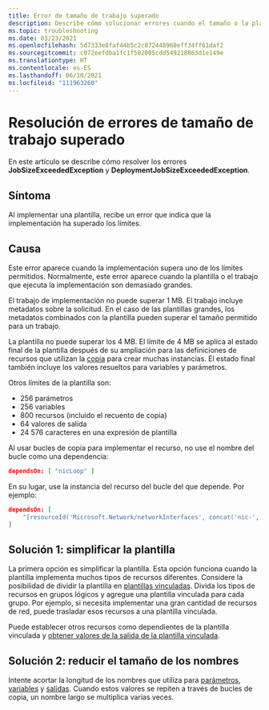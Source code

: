 ```yaml
---
title: Error de tamaño de trabajo superado
description: Describe cómo solucionar errores cuando el tamaño o la plantilla de trabajo son demasiado grandes.
ms.topic: troubleshooting
ms.date: 03/23/2021
ms.openlocfilehash: 5d7333e8faf44b5c2c872448960eff34ff61daf2
ms.sourcegitcommit: c072eefdba1fc1f582005cdd549218863d1e149e
ms.translationtype: HT
ms.contentlocale: es-ES
ms.lasthandoff: 06/10/2021
ms.locfileid: "111963260"
---
```

# <a name="resolve-errors-for-job-size-exceeded"></a>Resolución de errores de tamaño de trabajo superado

En este artículo se describe cómo resolver los errores **JobSizeExceededException** y **DeploymentJobSizeExceededException**.

## <a name="symptom"></a>Síntoma

Al implementar una plantilla, recibe un error que indica que la implementación ha superado los límites.

## <a name="cause"></a>Causa

Este error aparece cuando la implementación supera uno de los límites permitidos. Normalmente, este error aparece cuando la plantilla o el trabajo que ejecuta la implementación son demasiado grandes.

El trabajo de implementación no puede superar 1 MB. El trabajo incluye metadatos sobre la solicitud. En el caso de las plantillas grandes, los metadatos combinados con la plantilla pueden superar el tamaño permitido para un trabajo.

La plantilla no puede superar los 4 MB. El límite de 4 MB se aplica al estado final de la plantilla después de su ampliación para las definiciones de recursos que utilizan la [copia](copy-resources.md) para crear muchas instancias. El estado final también incluye los valores resueltos para variables y parámetros.

Otros límites de la plantilla son:

* 256 parámetros
* 256 variables
* 800 recursos (incluido el recuento de copia)
* 64 valores de salida
* 24 576 caracteres en una expresión de plantilla

Al usar bucles de copia para implementar el recurso, no use el nombre del bucle como una dependencia:

```json
dependsOn: [ "nicLoop" ]
```

En su lugar, use la instancia del recurso del bucle del que depende. Por ejemplo:

```json
dependsOn: [
    "[resourceId('Microsoft.Network/networkInterfaces', concat('nic-', copyIndex()))]"
]
```

## <a name="solution-1---simplify-template"></a>Solución 1: simplificar la plantilla

La primera opción es simplificar la plantilla. Esta opción funciona cuando la plantilla implementa muchos tipos de recursos diferentes. Considere la posibilidad de dividir la plantilla en [plantillas vinculadas](linked-templates.md). Divida los tipos de recursos en grupos lógicos y agregue una plantilla vinculada para cada grupo. Por ejemplo, si necesita implementar una gran cantidad de recursos de red, puede trasladar esos recursos a una plantilla vinculada.

Puede establecer otros recursos como dependientes de la plantilla vinculada y [obtener valores de la salida de la plantilla vinculada](linked-templates.md#get-values-from-linked-template).

## <a name="solution-2---reduce-name-size"></a>Solución 2: reducir el tamaño de los nombres

Intente acortar la longitud de los nombres que utiliza para [parámetros](./parameters.md), [variables](./variables.md) y [salidas](./outputs.md). Cuando estos valores se repiten a través de bucles de copia, un nombre largo se multiplica varias veces.
